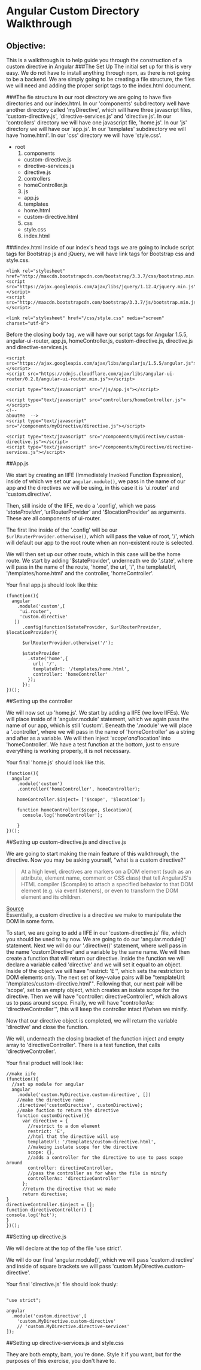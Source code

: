 # Angular Custom Directory Walkthrough
## Objective:
This is a walkthrough is to help guide you through the construction of a custom directive in Angular
###The Set Up
The initial set up for this is very easy. We do not have to install anything through npm, as there is not going to be a backend. We are simply going to be creating a file structure, the files we will need and adding the proper script tags to the index.html document.


###The fie structure
In our root directory we are going to have five directories and our index.html. In our 'components' subdirectory well have another directory called 'myDirective', which will have three javascript files, 'custom-directive.js', 'directive-services.js' and 'directive.js'. In our 'controllers' directory we will have one javascript file, 'home.js'. In our 'js' directory we will have our 'app.js'. In our 'templates' subdirectory we will have 'home.html'. In our 'css' directory we will have 'style.css'.
- root  
  1. components    
    * custom-directive.js  
    * directive-services.js  
    * directive.js
  2. controllers  
    * homeController.js  
  3. js  
    * app.js  
  4. templates  
    * home.html  
    * custom-directive.html  
  5. css  
    * style.css  
  6. index.html

###index.html
Inside of our index's head tags we are going to include script tags for Bootstrap js and jQuery, we will have link tags for Bootstrap css and style.css.

```
<link rel="stylesheet" href="http://maxcdn.bootstrapcdn.com/bootstrap/3.3.7/css/bootstrap.min.css">
<script src="https://ajax.googleapis.com/ajax/libs/jquery/1.12.4/jquery.min.js"></script>
<script src="http://maxcdn.bootstrapcdn.com/bootstrap/3.3.7/js/bootstrap.min.js"></script>

<link rel="stylesheet" href="/css/style.css" media="screen" charset="utf-8">
```
Before the closing body tag, we will have our script tags for Angular 1.5.5, angular-ui-router, app.js, homeController.js, custom-directive.js, directive.js and directive-services.js.  

```
<script src="https://ajax.googleapis.com/ajax/libs/angularjs/1.5.5/angular.js"></script>
<script src="https://cdnjs.cloudflare.com/ajax/libs/angular-ui-router/0.2.8/angular-ui-router.min.js"></script>

<script type="text/javascript" src="/js/app.js"></script>

<script type="text/javascript" src="controllers/homeController.js">
</script>
<!--
aboutMe  -->
<script type="text/javascript" src="/components/myDirective/directive.js"></script>

<script type="text/javascript" src="/components/myDirective/custom-directive.js"></script>
<script type="text/javascript" src="/components/myDirective/directive-services.js"></script>
```
##App.js

We start by creating an IIFE (Immediately Invoked Function Expression), inside of which we set our `angular.module()`, we pass in the name of our app and the directives we will be using, in this case it is 'ui.router' and 'custom.directive'.  

Then, still inside of the IIFE, we do a '.config', which we pass '$stateProvider', '$urlRouterProvider' and '$locationProvider' as arguments. These are all components of ui-router.   

The first line inside of the '.config' will be our `$urlRouterProvider.otherwise()`, which will pass the value of root, '/', which will default our app to the root route when an non-existent route is selected.   

We will then set up our other route, which in this case will be the home route. We start by adding '$stateProvider', underneath we do '.state', where will pass in the name of the route, 'home', the url, '/', the templateUrl, '/templates/home.html' and the controller, 'homeController'.

Your final app.js should look like this:   
```
(function(){
  angular
    .module('custom',[
     'ui.router',
     'custom.directive'
   ])
      .config(function($stateProvider, $urlRouterProvider, $locationProvider){

      $urlRouterProvider.otherwise('/');

      $stateProvider
        .state('home',{
          url: '/',
          templateUrl: '/templates/home.html',
          controller: 'homeController'
        });
      });
})();

```
##Setting up the controller  

We will now set up 'home.js'. We start by adding a IIFE (we love IIFEs). We will place inside of it 'angular.module' statement, which we again pass the name of our app, which is still 'custom'. Beneath the '.module' we will place a '.controller', where we will pass in the name of 'homeController' as a string and after as a variable. We will then inject '$scope' and '$location' into 'homeController'. We have a test function at the bottom, just to ensure everything is working properly, it is not necessary.

Your final 'home.js' should look like this.  

```
(function(){
  angular
    .module('custom')
    .controller('homeController', homeController);

    homeController.$inject= ['$scope', '$location'];

    function homeController($scope, $location){
      console.log('homeController');

    }
})();
```
##Setting up custom-directive.js  and directive.js

We are going to start making the main feature of this walkthrough, the directive. Now you may be asking yourself, "what is a custom directive?"

> At a high level, directives are markers on a DOM element (such as an attribute, element name, comment or CSS class) that tell AngularJS's HTML compiler ($compile) to attach a specified behavior to that DOM element (e.g. via event listeners), or even to transform the DOM element and its children.

[Source](https://docs.angularjs.org/guide/directive)  
Essentially, a custom directive is a directive we make to manipulate the DOM in some form.

To start, we are going to add a IIFE in our 'custom-directive.js' file, which you should be used to by now. We are going to do our 'angular.module()' statement. Next we will do our '.directive()' statement, where well pass in the name 'customDirective' and a variable by the same name. We will then create a function that  will return our directive. Inside the function we will declare a variable called 'directive' and we will set it equal to an object. Inside of the object we will have "restrict: 'E'", which sets the restriction to DOM elements only. The next set of key-value pairs will be "templateUrl: '/templates/custom-directive.html'". Following that, our next pair will be 'scope', set to an empty object, which creates an isolate scope for the directive. Then we will have "controller: directiveController", which allows us to pass around scope. Finally, we will have "controllerAs: 'directiveController'", this will keep the controller intact if/when we minify.   

Now that our directive object is completed, we will return the variable 'directive' and close the function.  

We will, underneath the closing bracket of the function inject and empty array to 'directiveController'. There is a test function, that calls 'directiveController'.

Your final product will look like:

```
//make iife
(function(){
  //set up module for angular
  angular
    .module('custom.MyDirective.custom-directive', [])
    //make the directive name
    .directive('customDirective', customDirective);
    //make fuction to return the directive
    function customDirective(){
      var directive = {
        //restrict to a dom element
        restrict: 'E',
        //html that the directive will use
        templateUrl: '/templates/custom-directive.html',
        //makeing isolate scope for the directive
        scope: {},
        //adds a controller for the directive to use to pass scope around
        controller: directiveController,
        //pass the controller as for when the file is minify
        controllerAs: 'directiveController'
      };
      //return the directive that we made
      return directive;
}
directiveController.$inject = [];
function directiveController() {
console.log('hit');
}
})();

```
##Setting up directive.js  

We will declare at the top of the file 'use strict'.

We will do our final 'angular.module()', which we will pass 'custom.directive' and inside of square brackets we will pass 'custom.MyDirective.custom-directive'.   

Your final 'directive.js' file should look thusly:

```

"use strict";

angular
  .module('custom.directive',[
    'custom.MyDirective.custom-directive'
    // 'custom.MyDirective.directive-services'
]);
```

##Setting up directive-services.js and style.css

They are both empty, bam, you're done. Style it if you want, but for the purposes of this exercise, you don't have to.
